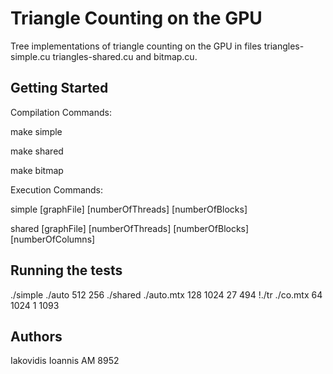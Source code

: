 # Triangle Counting on the GPU

Tree implementations of triangle counting on the GPU in files triangles-simple.cu triangles-shared.cu and bitmap.cu.

## Getting Started

Compilation Commands:

make simple

make shared

make bitmap

Execution Commands:

simple [graphFile] [numberOfThreads] [numberOfBlocks]

shared [graphFile] [numberOfThreads] [numberOfBlocks] [numberOfColumns]

## Running the tests

./simple ./auto 512 256
./shared ./auto.mtx 128 1024 27 494
!./tr ./co.mtx 64 1024 1 1093



## Authors

Iakovidis Ioannis AM 8952



